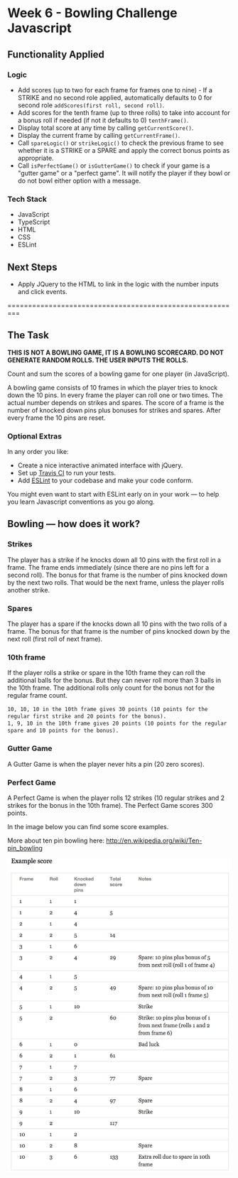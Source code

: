 
Week 6 - Bowling Challenge Javascript
=================

## Functionality Applied
### Logic
* Add scores (up to two for each frame for frames one to nine) - If a STRIKE and no second role applied, automatically defaults to 0 for second role ``` addScores(first roll, second roll) ```. 
* Add scores for the tenth frame (up to three rolls) to take into account for a bonus roll if needed (if not it defaults to 0) ``` tenthFrame() ```.
* Display total score at any time by calling ``` getCurrentScore() ```.  
* Display the current frame by calling ``` getCurrentFrame() ```.   
* Call ``` spareLogic() ``` or ``` strikeLogic() ``` to check the previous frame to see whether it is a STRIKE or a SPARE and apply the correct bonus points as appropriate.  
* Call ``` isPerfectGame() ``` or ``` isGutterGame() ``` to check if your game is a "gutter game" or a "perfect game". It will notify the player if they bowl or do not bowl either option with a message.

### Tech Stack
* JavaScript
* TypeScript
* HTML
* CSS
* ESLint

## Next Steps

* Apply JQuery to the HTML to link in the logic with the number inputs and click events.

=========================================================
## The Task

**THIS IS NOT A BOWLING GAME, IT IS A BOWLING SCORECARD. DO NOT GENERATE RANDOM ROLLS. THE USER INPUTS THE ROLLS.**

Count and sum the scores of a bowling game for one player (in JavaScript).

A bowling game consists of 10 frames in which the player tries to knock down the 10 pins. In every frame the player can roll one or two times. The actual number depends on strikes and spares. The score of a frame is the number of knocked down pins plus bonuses for strikes and spares. After every frame the 10 pins are reset.

### Optional Extras

In any order you like:

* Create a nice interactive animated interface with jQuery.
* Set up [Travis CI](https://travis-ci.org) to run your tests.
* Add [ESLint](http://eslint.org/) to your codebase and make your code conform.

You might even want to start with ESLint early on in your work — to help you
learn Javascript conventions as you go along.

## Bowling — how does it work?

### Strikes

The player has a strike if he knocks down all 10 pins with the first roll in a frame. The frame ends immediately (since there are no pins left for a second roll). The bonus for that frame is the number of pins knocked down by the next two rolls. That would be the next frame, unless the player rolls another strike.

### Spares

The player has a spare if the knocks down all 10 pins with the two rolls of a frame. The bonus for that frame is the number of pins knocked down by the next roll (first roll of next frame).

### 10th frame

If the player rolls a strike or spare in the 10th frame they can roll the additional balls for the bonus. But they can never roll more than 3 balls in the 10th frame. The additional rolls only count for the bonus not for the regular frame count.

    10, 10, 10 in the 10th frame gives 30 points (10 points for the regular first strike and 20 points for the bonus).
    1, 9, 10 in the 10th frame gives 20 points (10 points for the regular spare and 10 points for the bonus).

### Gutter Game

A Gutter Game is when the player never hits a pin (20 zero scores).

### Perfect Game

A Perfect Game is when the player rolls 12 strikes (10 regular strikes and 2 strikes for the bonus in the 10th frame). The Perfect Game scores 300 points.

In the image below you can find some score examples.

More about ten pin bowling here: http://en.wikipedia.org/wiki/Ten-pin_bowling

![Ten Pin Score Example](images/example_ten_pin_scoring.png)

